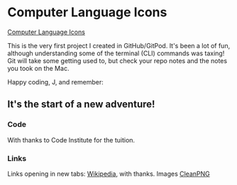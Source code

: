 # Computer Language Icons

[Computer Language Icons](https://justin-sawyer.github.io/computer-language-icons/index.html)

This is the very first project I created in GitHub/GitPod. 
It's been a lot of fun, although understanding some of the terminal (CLI) commands was taxing!
Git will take some getting used to, but check your repo notes and the notes you took on the Mac.

Happy coding, J, and remember:

## It's the start of a new adventure!

### Code 
With thanks to Code Institute for the tuition.

### Links 
Links opening in new tabs: [Wikipedia](https://www.wikipedia.org/), with thanks.
Images [CleanPNG](https://www.cleanpng.com/)

